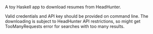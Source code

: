 A toy Haskell app to download resumes from HeadHunter.

Valid credentials and API key should be provided on command line. The downloading is subject
to HeadHunter API restrictions, so might get TooManyRequests error for searches with too many results.

